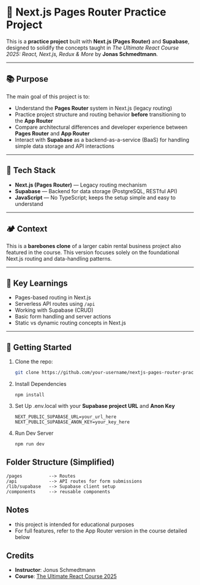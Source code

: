 # 🧪 Next.js Pages Router Practice Project

This is a **practice project** built with **Next.js (Pages Router)** and **Supabase**, designed to solidify the concepts taught in _The Ultimate React Course 2025: React, Next.js, Redux & More_ by **Jonas Schmedtmann**.

---

## 📚 Purpose

The main goal of this project is to:

- Understand the **Pages Router** system in Next.js (legacy routing)
- Practice project structure and routing behavior **before** transitioning to the **App Router**
- Compare architectural differences and developer experience between **Pages Router** and **App Router**
- Interact with **Supabase** as a backend-as-a-service (BaaS) for handling simple data storage and API interactions

---

## 🧰 Tech Stack

- **Next.js (Pages Router)** — Legacy routing mechanism
- **Supabase** — Backend for data storage (PostgreSQL, RESTful API)
- **JavaScript** — No TypeScript; keeps the setup simple and easy to understand

---

## 🏕️ Context

This is a **barebones clone** of a larger cabin rental business project also featured in the course. This version focuses solely on the foundational Next.js routing and data-handling patterns.

---

## 🧠 Key Learnings

- Pages-based routing in Next.js
- Serverless API routes using `/api`
- Working with Supabase (CRUD)
- Basic form handling and server actions
- Static vs dynamic routing concepts in Next.js

---

## 🚀 Getting Started

1. Clone the repo:
   ```bash
   git clone https://github.com/your-username/nextjs-pages-router-practice.git

2. Install Dependencies
    ```
    npm install
    ```

3. Set Up .env.local with your **Supabase project URL** and **Anon Key**
    ```
    NEXT_PUBLIC_SUPABASE_URL=your_url_here
    NEXT_PUBLIC_SUPABASE_ANON_KEY=your_key_here
    ```

4. Run Dev Server
    ```
    npm run dev
    ```

## Folder Structure (Simplified)

    
    /pages          --> Routes
    /api            --> API routes for form submissions
    /lib/supabase   --> Supabase client setup
    /components     --> reusable components
    
## Notes
- this project is intended for educational purposes
- For full features, refer to the App Router version in the course detailed below

## Credits 
- **Instructor**: Jonus Schmedtmann
- **Course**: [The Ultimate React Course 2025](https://www.udemy.com/share/108PTK3@pr5hxR2oK-4wXMfGAHdi4IDdBx6BhKJIODsWWHpgU4wmbNJH_vRAxjj2ea-yTeA1Ag==/)

